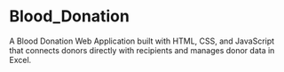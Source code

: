 # Blood_Donation
A Blood Donation Web Application built with HTML, CSS, and JavaScript that connects donors directly with recipients and manages donor data in Excel.
